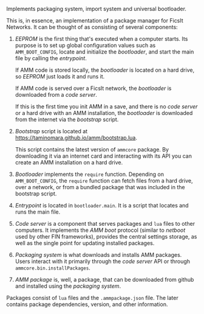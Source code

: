 Implements packaging system, import system and universal bootloader.

This is, in essence, an implementation of a package manager for FicsIt Networks.
It can be thought of as consisting of several components:

1. _EEPROM_ is the first thing that's executed when a computer starts.
   Its purpose is to set up global configuration values such as `AMM_BOOT_CONFIG`,
   locate and initialize the _bootloader_, and start the main file
   by calling the _entrypoint_.

   If AMM code is stored locally, the _bootloader_ is located on a hard drive,
   so _EEPROM_ just loads it and runs it.

   If AMM code is served over a FicsIt network, the _bootloader_ is downloaded
   from a _code server_.

   If this is the first time you init AMM in a save, and there is no _code server_
   or a hard drive with an AMM installation, the _bootloader_ is downloaded from
   the internet via the _bootstrap_ script.

2. _Bootstrap_ script is located at https://taminomara.github.io/amm/bootstrap.lua.

   This script contains the latest version of `ammcore` package. By downloading
   it via an internet card and interacting with its API you can create
   an AMM installation on a hard drive.

3. _Bootloader_ implements the `require` function. Depending on `AMM_BOOT_CONFIG`,
   the `require` function can fetch files from a hard drive, over a network,
   or from a bundled package that was included in the bootstrap script.

4. _Entrypoint_ is located in `bootloader.main`. It is a script that locates
   and runs the main file.

5. _Code server_ is a component that serves packages and `lua` files
   to other computers. It implements the _AMM boot_ protocol (similar to _netboot_
   used by other FIN frameworks), provides the central settings storage,
   as well as the single point for updating installed packages.

6. _Packaging system_ is what downloads and installs AMM packages.
   Users interact with it primarily through the _code server_ API or
   through `ammcore.bin.installPackages`.

7. _AMM package_ is, well, a package, that can be downloaded from github
  and installed using the _packaging system_.

  Packages consist of `lua` files and the `.ammpackage.json` file.
  The later contains package dependencies, version, and other information.
